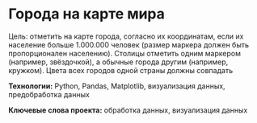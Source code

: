 # Города на карте мира

Цель: отметить на карте города, согласно их координатам, если их население больше 1.000.000 человек (размер маркера должен быть пропорционален населению).
Столицы отметить одним маркером (например, звёздочкой), а обычные города другим (например, кружком). Цвета всех городов одной страны должны совпадать

<b>Технологии:</b>  Python, Pandas, Matplotlib, визуализация данных, предобработка данных 

<b>Ключевые слова проекта:</b> обработка данных,  визуализация данных 
